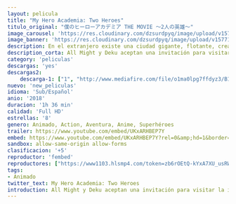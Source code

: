 ```yaml
---
layout: pelicula
title: "My Hero Academia: Two Heroes"
titulo_original: "僕のヒーローアカデミア THE MOVIE ～2人の英雄～"
image_carousel: 'https://res.cloudinary.com/dzsurdpyq/image/upload/v1577120753/my-hero-academia-two-heroes-2018-min.jpg'
image_banner: 'https://res.cloudinary.com/dzsurdpyq/image/upload/v1577120383/My-Hero-Academia-banner.jpg'
description: En el extranjero existe una ciudad gigante, flotante, creada por el hombre: I Island. La película tendrá lugar tras el arco del examen final, en verano, pero antes del arco de entrenamiento del bosque. Asimismo, se revelará más información del pasado de All Might.
description_corta: All Might y Deku aceptan una invitación para visitar una ciudad flotante llamada I Island donde conocen a una chica y pelean contra un villano que tiene a toda la isla de rehén...
category: 'peliculas'
descargas: 'yes'
descargas2:
    descarga-1: ["1", "http://www.mediafire.com/file/o1ma0lpg7ffdyz3/B1293.mp4/file", "https://www.google.com/s2/favicons?domain=mediafire.com","Mediafire","https://res.cloudinary.com/imbriitneysam/image/upload/v1541473684/mexico.png", "Latino", "Full HD"]
nuevo: 'new_peliculas'
idioma: 'Sub/Español'
anio: '2018'
duracion: '1h 36 min'
calidad: 'Full HD'
estrellas: '8'
genero: Animado, Action, Aventura, Anime, Superhéroes
trailer: https://www.youtube.com/embed/UKxARHBEP7Y
embed: https://www.youtube.com/embed/UKxARHBEP7Y?rel=0&amp;hd=1&border=0&wmode=opaque&enablejsapi=1&modestbranding=1&controls=1&showinfo=1
sandbox: allow-same-origin allow-forms
clasificacion: '+5'
reproductor: 'fembed'
reproductores: ["https://www1103.hlsmp4.com/token=zb6rOEtQ-kYxA7XU_usRWg/1577135868/2001:1388::/48/1/44/0d5363c9e793e9a2b74679c23ed14441-720p.mp4"]
tags:
- Animado
twitter_text: My Hero Academia: Two Heroes
introduction: All Might y Deku aceptan una invitación para visitar la isla I donde luchan contra un villano que toma a la isla como rehén...
---
```












